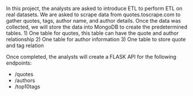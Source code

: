 In this project, the analysts are asked to introduce ETL to perform ETL on real datasets. We are asked to scrape data from quotes.toscrape.com to gather quotes, tags, author name, and author details. Once the data was collected, we will store the data into MongoDB to create the predetermined tables.
    1) One table for quotes, this table can have the quote and author relationship 
    2) One table for author information
    3) One table to store quote and tag relation

Once completed, the analysts will create a FLASK API for the following endpoints:

- /quotes
- /authors
- /top10tags
